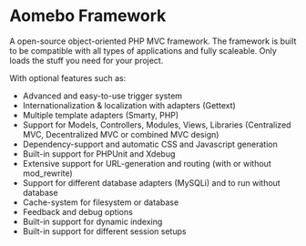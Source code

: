 Aomebo Framework
============

A open-source object-oriented PHP MVC framework. The framework is built to be compatible with all types of applications and fully scaleable. Only loads the stuff you need for your project. 

With optional features such as:
* Advanced and easy-to-use trigger system
* Internationalization & localization with adapters (Gettext)
* Multiple template adapters (Smarty, PHP)
* Support for Models, Controllers, Modules, Views, Libraries (Centralized MVC, Decentralized MVC or combined MVC design)
* Dependency-support and automatic CSS and Javascript generation
* Built-in support for PHPUnit and Xdebug
* Extensive support for URL-generation and routing (with or without mod_rewrite)
* Support for different database adapters (MySQLi) and to run without database
* Cache-system for filesystem or database
* Feedback and debug options
* Built-in support for dynamic indexing
* Built-in support for different session setups



